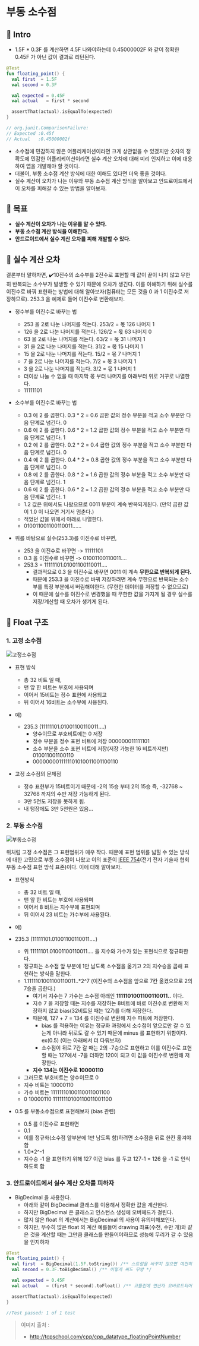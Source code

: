 # 부동 소수점

## 📌 Intro

- 1.5F * 0.3F 를 계산하면 4.5F 나와야하는데 0.45000002F 와 같이 정확한 0.45F 가 아닌 값이 결과로 리턴된다.

``` kotlin
@Test
fun floating_point() {
  val first  = 1.5F
  val second = 0.3F

  val expected = 0.45F
  val actual   = first * second

  assertThat(actual).isEqualTo(expected)
}

// org.junit.ComparisonFailure: 
// Expected :0.45f
// Actual   :0.45000002f
```

- 소수점에 민감하지 않은 어플리케이션이라면 크게 상관없을 수 있겠지만 숫자의 정확도에 민감한 어플리케이션이라면 실수 계산 오차에 대해 미리 인지하고 이에 대응하여 앱을 개발해야 할 것이다.
- 더불어, 부동 소수점 계산 방식에 대한 이해도 있다면 더욱 좋을 것이다.
- 실수 계산이 오차가 나는 이유와 부동 소수점 계산 방식을 알아보고 안드로이드에서 이 오차를 피해갈 수 있는 방법을 알아보자.

## 📌 목표
- **실수 계산이 오차가 나는 이유를 알 수 있다.**
- **부동 소수점 계산 방식을 이해한다.**
- **안드로이드에서 실수 계산 오차를 피해 개발할 수 있다.**

## 📌 실수 계산 오차

결론부터 말하자면, ✔️10진수의 소수부를 2진수로 표현할 때 값이 끝이 나지 않고 무한히 반복되는 소수부가 발생할 수 있기 때문에 오차가 생긴다.
이를 이해하기 위해 실수를 이진수로 바꿔 표현하는 방법에 대해 알아보자(컴퓨터는 모든 것을 0 과 1 이진수로 저장하므로). 
253.3 을 예제로 들어 이진수로 변환해보자.

- 정수부를 이진수로 바꾸는 법
  - 253 을 2로 나눈 나머지를 적는다. 253/2 = 몫 126 나머지 1
  - 126 을 2로 나눈 나머지를 적는다. 126/2 = 몫 63 나머지 0
  - 63 을 2로 나눈 나머지를 적는다. 63/2 = 몫 31 나머지 1
  - 31 을 2로 나눈 나머지를 적는다. 31/2 = 몫 15 나머지 1
  - 15 을 2로 나눈 나머지를 적는다. 15/2 = 몫 7 나머지 1
  - 7 을 2로 나눈 나머지를 적는다. 7/2 = 몫 3 나머지 1
  - 3 을 2로 나눈 나머지를 적는다. 3/2 = 몫 1 나머지 1
  - 더이상 나눌 수 없을 때 마지막 몫 부터 나머지를 아래부터 위로 거꾸로 나열한다.
  - 11111101

- 소수부를 이진수로 바꾸는 법
  - 0.3 에 2 를 곱한다. 0.3 * 2 = 0.6 곱한 값의 정수 부분을 적고 소수 부분만 다음 단계로 넘긴다. 0
  - 0.6 에 2 를 곱한다. 0.6 * 2 = 1.2 곱한 값의 정수 부분을 적고 소수 부분만 다음 단계로 넘긴다. 1
  - 0.2 에 2 를 곱한다. 0.2 * 2 = 0.4 곱한 값의 정수 부분을 적고 소수 부분만 다음 단계로 넘긴다. 0
  - 0.4 에 2 를 곱한다. 0.4 * 2 = 0.8 곱한 값의 정수 부분을 적고 소수 부분만 다음 단계로 넘긴다. 0
  - 0.8 에 2 를 곱한다. 0.8 * 2 = 1.6 곱한 값의 정수 부분을 적고 소수 부분만 다음 단계로 넘긴다. 1
  - 0.6 에 2 를 곱한다. 0.6 * 2 = 1.2 곱한 값의 정수 부분을 적고 소수 부분만 다음 단계로 넘긴다. 1
  - 1.2 값은 위에서도 나왔으므로 0011 부분이 계속 반복되게된다. (만약 곱한 값이 1.0 이 나오면 거기서 멈춘다.)
  - 적었던 값을 위에서 아래로 나열한다.
  - 010011001100110011......

- 위를 바탕으로 실수(253.3)를 이진수로 바꾸면,
  - 253 을 이진수로 바꾸면 -> 11111101
  - 0.3 을 이진수로 바꾸면 -> 01001100110011....
  - 253.3 = 11111101.01001100110011....
    - 결과적으로 0.3 을 이진수로 바꾸면 0011 이 계속 **무한으로 반복되게 된다.**
    - 때문에 253.3 을 이진수로 바꿔 저장하려면 계속 무한으로 반복되는 소수부를 특정 부분에서 버림해야한다. (무한한 데이터를 저장할 수 없으므로)
    - 이 때문에 실수를 이진수로 변경했을 때 무한한 값을 가지게 될 경우 실수를 저장/계산할 때 오차가 생기게 된다.

## 📌 Float 구조

### 1. 고정 소수점

![고정소수점](/Prerequisites/ComputerScience/FloatingPoint/Images/fixed_point_structure.png)

- 표현 방식
  - 총 32 비트 일 때,
  - 맨 앞 한 비트는 부호에 사용되며
  - 이어서 15비트는 정수 표현에 사용되고
  - 뒤 이어서 16비트는 소수부에 사용된다.

- 예)
  - 235.3 (11111101.01001100110011....)
    - 양수이므로 부호비트에는 0 저장
    - 정수 부분을 정수 표현 비트에 저장 000000011111101
    - 소수 부분을 소수 표현 비트에 저장(저장 가능한 16 비트까지만) 010011001100110
    - 0000000011111101010011001100110

- 고정 소수점의 문제점
  - 정수 표현부가 15비트이기 때문에 -2의 15승 부터 2의 15승 즉, -32768 ~ 32768 까지의 수만 저장 가능하게 된다.
  - 3만 5천도 저장을 못하게 됨.
  - 내 텅장에도 3만 5천원은 있음...

### 2. 부동 소수점

![부동소수점](/Prerequisites/ComputerScience/FloatingPoint/Images/floating_point_structure.png)

위처럼 고정 소수점은 그 표현범위가 매우 작다. 때문에 표현 범위를 넓힐 수 있는 방식에 대한 고민으로 부동 소수점이 나왔고 이의 표준이 [IEEE 754](https://en.wikipedia.org/wiki/IEEE_754)(전기 전자 기술자 협회 부동 소수점 표현 방식 표존)이다.
이에 대해 알아보자.

- 표현방식
  - 총 32 비트 일 때,
  - 맨 앞 한 비트는 부호에 사용되며
  - 이어서 8 비트는 지수부에 표현되며
  - 뒤 이어서 23 비트는 가수부에 사용된다.

- 예)
- 235.3 (11111101.01001100110011....)
  - 위 11111101.01001100110011.... 을 지수와 가수가 있는 표현식으로 정규화한다.
  - 정규화는 소수점 앞 부분에 1만 남도록 소수점을 옮기고 2의 지수승을 곱해 표현하는 방식을 말한다.
  - 1.1111101001100110011..*2^7 (이진수의 소수점을 앞으로 7칸 옮겼으므로 2의 7승을 곱한다.)
    - 여기서 지수는 7 가수는 소수점 아래인 **1111101001100110011..** 이다.
    - 지수 7 을 저장할 때는 지수를 저장하는 8비트에 바로 이진수로 변환해 저장하지 않고 bias(32비트일 때는 127)를 더해 저장한다.
    - 때문에, 127 + 7 = 134 를 이진수로 변환해 지수 파트에 저장한다.
      - bias 를 적용하는 이유는 정규화 과정에서 소수점이 앞으로만 갈 수 있는게 아니라 뒤로도 갈 수 있기 때문에 minus 를 표현하기 위함이다. ex(0.5) (이는 아래에서 더 다뤄보자)
      - 소수점이 뒤로 7칸 갈 때는 2의 -7승으로 표현하고 이를 이진수로 표현할 때는 127에서 -7을 더하면 120이 되고 이 값을 이진수로 변환해 저장한다.
    - **지수 134는 이진수로 10000110**
  - 그러므로 부호비트는 양수이므로 0
  - 지수 비트는 10000110
  - 가수 비트는 11111110100110011001100
  - 0 10000110 11111110100110011001100 
- 0.5 를 부동소수점으로 표현해보자 (bias 관련)
  - 0.5 를 이진수로 표현하면 
  - 0.1
  - 이를 정규화(소수점 앞부분에 1만 남도록 함)하려면 소수점을 뒤로 한칸 옮겨야함
  - 1.0*2^-1 
  - 지수승 -1 을 표현하기 위해 127 이란 bias 를 두고 127-1 = 126 을 -1 로 인식하도록 함

### 3. 안드로이드에서 실수 계산 오차를 피하자

- BigDecimal 을 사용한다.
  - 아래와 같이 BigDecimal 클래스를 이용해서 정확한 값을 계산한다.
  - 하지만 BigDecimal 은 클래스고 인스턴스 생성에 오버헤드가 걸린다.
  - 많지 않은 float 의 계산에서는 BigDecimal 의 사용이 유의미해보인다.
  - 하지만, 무수히 많은 float 의 계산 예를들어 drawing 좌표(수천, 수만 개)와 같은 것을 계산할 때는 그만큼 클래스를 만들어야하므로 성능에 무리가 갈 수 있음을 인지하자

``` kotlin
@Test
fun floating_point() {
  val first  = BigDecimal(1.5F.toString()) /** 스트링을 바꾸지 않으면 여전히 오차가 발생한다. */
  val second = 0.3F.toBigDecimal() /** 이렇게 써도 무방 */

  val expected = 0.45F
  val actual   = (first * second).toFloat() /** 코틀린에 연산자 오버로드되어 있음 */

  assertThat(actual).isEqualTo(expected)
}

//Test passed: 1 of 1 test
```

> 이미지 출처 : 
> - http://tcpschool.com/cpp/cpp_datatype_floatingPointNumber
